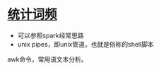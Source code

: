 # [统计词频](https://leetcode-cn.com/problems/word-frequency/submissions/)

* 可以参照spark经常思路
* unix pipes，即unix管道，也就是俗称的shell脚本

awk命令，常用语文本分析。